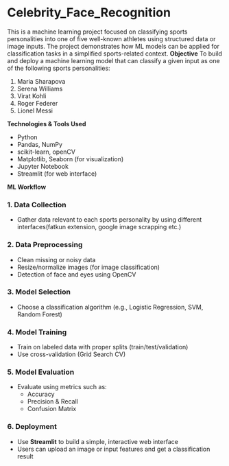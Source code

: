 # Celebrity_Face_Recognition
This is a machine learning project focused on classifying sports personalities into one of five well-known athletes using structured data or image inputs. The project demonstrates how ML models can be applied for classification tasks in a simplified sports-related context.
**Objective**
To build and deploy a machine learning model that can classify a given input as one of the following sports personalities:
1. Maria Sharapova
2. Serena Williams
3. Virat Kohli
4. Roger Federer
5. Lionel Messi 

**Technologies & Tools Used**
- Python
- Pandas, NumPy
- scikit-learn, openCV
- Matplotlib, Seaborn (for visualization)
- Jupyter Notebook
- Streamlit (for web interface)

**ML Workflow**
### 1. Data Collection
- Gather data relevant to each sports personality by using different interfaces(fatkun extension, google image scrapping etc.)

### 2. Data Preprocessing
- Clean missing or noisy data
- Resize/normalize images (for image classification)
- Detection of face and eyes using OpenCV

### 3. Model Selection
- Choose a classification algorithm (e.g., Logistic Regression, SVM, Random Forest)

### 4. Model Training
- Train on labeled data with proper splits (train/test/validation)
- Use cross-validation (Grid Search CV)

### 5. Model Evaluation
- Evaluate using metrics such as:
  - Accuracy
  - Precision & Recall
  - Confusion Matrix

### 6. Deployment
- Use **Streamlit** to build a simple, interactive web interface
- Users can upload an image or input features and get a classification result












